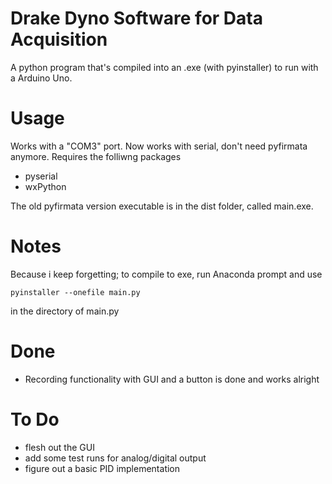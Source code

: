 Drake Dyno Software for Data Acquisition
=========================

A python program that's compiled into an .exe (with pyinstaller) to run with a Arduino Uno.

Usage
========

Works with a "COM3" port. 
Now works with serial, don't need pyfirmata anymore. 
Requires the folliwng packages 
- pyserial 
- wxPython

The old pyfirmata version executable is in the dist folder, called main.exe. 

Notes
=========
Because i keep forgetting; to compile to exe, run Anaconda prompt and use

    pyinstaller --onefile main.py
    
in the directory of main.py

Done 
====================
- Recording functionality with GUI and a button is done and works alright

To Do
======
- flesh out the GUI 
- add some test runs for analog/digital output
- figure out a basic PID implementation 
